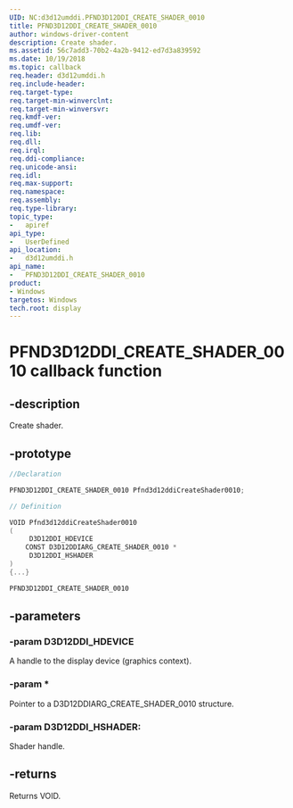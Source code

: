 ```yaml
---
UID: NC:d3d12umddi.PFND3D12DDI_CREATE_SHADER_0010
title: PFND3D12DDI_CREATE_SHADER_0010
author: windows-driver-content
description: Create shader.
ms.assetid: 56c7add3-70b2-4a2b-9412-ed7d3a839592
ms.date: 10/19/2018
ms.topic: callback
req.header: d3d12umddi.h
req.include-header:
req.target-type:
req.target-min-winverclnt:
req.target-min-winversvr:
req.kmdf-ver:
req.umdf-ver:
req.lib:
req.dll:
req.irql: 
req.ddi-compliance:
req.unicode-ansi:
req.idl:
req.max-support:
req.namespace:
req.assembly:
req.type-library: 
topic_type: 
-	apiref
api_type: 
-	UserDefined
api_location: 
-	d3d12umddi.h
api_name: 
-	PFND3D12DDI_CREATE_SHADER_0010
product: 
- Windows
targetos: Windows
tech.root: display
---
```


# PFND3D12DDI_CREATE_SHADER_0010 callback function

## -description

Create shader.

## -prototype

```cpp
//Declaration

PFND3D12DDI_CREATE_SHADER_0010 Pfnd3d12ddiCreateShader0010; 

// Definition

VOID Pfnd3d12ddiCreateShader0010 
(
	 D3D12DDI_HDEVICE
	CONST D3D12DDIARG_CREATE_SHADER_0010 *
	 D3D12DDI_HSHADER
)
{...}

PFND3D12DDI_CREATE_SHADER_0010 


```

## -parameters

### -param D3D12DDI_HDEVICE  

A handle to the display device (graphics context).
 
### -param * 

Pointer to a D3D12DDIARG_CREATE_SHADER_0010 structure.

### -param D3D12DDI_HSHADER: 

Shader handle.

## -returns

Returns VOID.
